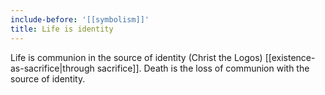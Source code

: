 ```yaml
---
include-before: '[[symbolism]]'
title: Life is identity
---
```


Life is communion in the source of identity (Christ the Logos) [[existence-as-sacrifice|through sacrifice]]. Death is the loss of communion with the source of identity.
